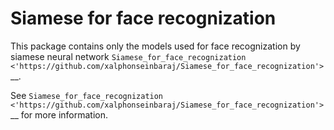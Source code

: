 Siamese for face recognization
=======================

This package contains only the models used for face recognization by siamese neural network `Siamese_for_face_recognization <'https://github.com/xalphonseinbaraj/Siamese_for_face_recognization'>`__.

See  `Siamese_for_face_recognization <'https://github.com/xalphonseinbaraj/Siamese_for_face_recognization'>`__ for more information.
